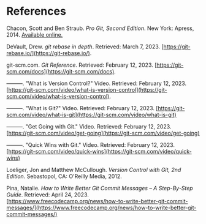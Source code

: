 # References #

Chacon, Scott and Ben Straub.  *Pro Git, Second Edition*.  New York:
Apress, 2014.  [Available online.](https://git-scm.com/book/en/v2)

DeVault, Drew.  *git rebase in depth*.  Retrieved: March 7, 2023.
[https://git-rebase.io/](https://git-rebase.io/).

git-scm.com.  *Git Reference*.  Retrieved: February 12, 2023.
[https://git-scm.com/docs](https://git-scm.com/docs).

&mdash;&mdash;&mdash;.  "What is Version Control?"  Video.  Retrieved: February 12, 2023.
[https://git-scm.com/video/what-is-version-control](https://git-scm.com/video/what-is-version-control).

&mdash;&mdash;&mdash;.  "What is Git?"  Video.  Retrieved: February 12, 2023.
[https://git-scm.com/video/what-is-git](https://git-scm.com/video/what-is-git)

&mdash;&mdash;&mdash;.  "Get Going with Git."  Video.  Retrieved: February 12, 2023.
[https://git-scm.com/video/get-going](https://git-scm.com/video/get-going)

&mdash;&mdash;&mdash;.  "Quick Wins with Git."  Video.  Retrieved: February 12, 2023.
[https://git-scm.com/video/quick-wins](https://git-scm.com/video/quick-wins)

Loeliger, Jon and Matthew McCullough.  *Version Control with Git, 2nd
Edition*. Sebastopol, CA: O'Reilly Media, 2012.

Pina, Natalie.  *How to Write Better Git Commit Messages – A Step-By-Step Guide*.  Retrieved: April 24, 2023.
[https://www.freecodecamp.org/news/how-to-write-better-git-commit-messages/](https://www.freecodecamp.org/news/how-to-write-better-git-commit-messages/)
